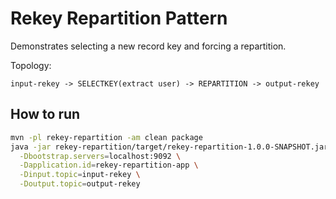 # Rekey Repartition Pattern

Demonstrates selecting a new record key and forcing a repartition.

Topology:
```
input-rekey -> SELECTKEY(extract user) -> REPARTITION -> output-rekey
```

## How to run

```bash
mvn -pl rekey-repartition -am clean package
java -jar rekey-repartition/target/rekey-repartition-1.0.0-SNAPSHOT.jar \
  -Dbootstrap.servers=localhost:9092 \
  -Dapplication.id=rekey-repartition-app \
  -Dinput.topic=input-rekey \
  -Doutput.topic=output-rekey
```
